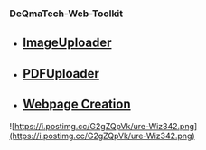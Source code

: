 ### DeQmaTech-Web-Toolkit

* ## [ImageUploader](https://github.com/loudKode/DeQmaTech-Web-Toolkit/wiki/ImageUploader)
* ## [PDFUploader](https://github.com/loudKode/DeQmaTech-Web-Toolkit/wiki/PDFUploader)
* ## [Webpage Creation](https://github.com/loudKode/DeQmaTech-Web-Toolkit/wiki/Webpage-Creation)

![https://i.postimg.cc/G2gZQpVk/ure-Wiz342.png](https://i.postimg.cc/G2gZQpVk/ure-Wiz342.png)
